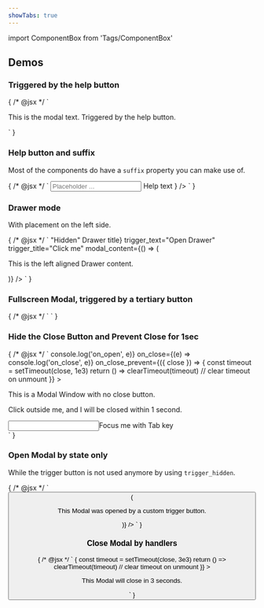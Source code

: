 ```yaml
---
showTabs: true
---
```


import ComponentBox from 'Tags/ComponentBox'

## Demos

### Triggered by the help button

<ComponentBox data-dnb-test="modal-trigger-default">
	{
	/* @jsx */ `
<Modal title="Modal Title">
  <Section spacing style_type="mint-green">
    <P>This is the modal text. Triggered by the help button.</P>
  </Section>
</Modal>
	`
	}
</ComponentBox>

### Help button and suffix

Most of the components do have a `suffix` property you can make use of.

<ComponentBox data-dnb-test="modal-help-button">
	{
	/* @jsx */ `
<Input
  label="Input"
  placeholder="Placeholder ..."
  suffix={
    <Modal>
      Help text
    </Modal>
  }
/>
	`
	}
</ComponentBox>

### Drawer mode

With placement on the left side.

<ComponentBox>
	{
	/* @jsx */ `
<Modal
  mode="drawer"
  container_placement="left"
  align_content="center"
  title={<span className="dnb-sr-only">"Hidden" Drawer title</span>}
  trigger_text="Open Drawer"
  trigger_title="Click me"
  modal_content={() => (
    <P>This is the left aligned Drawer content.</P>
  )}
/>
	`
	}
</ComponentBox>

### Fullscreen Modal, triggered by a tertiary button

<ComponentBox>
	{
	/* @jsx */ `
<Modal
  title="Modal Title"
  fullscreen="true"
  trigger_variant="tertiary"
  trigger_text="Click me"
  trigger_icon="bell"
  modal_content="This is the modal text. Triggered by a tertiary button."
/>
	`
	}
</ComponentBox>

### Hide the Close Button and Prevent Close for 1sec

<ComponentBox>
	{
	/* @jsx */ `
<Modal
  title="1s close delay"
  trigger_text="Click me"
  prevent_close="true"
  hide_close_button="true"
  on_open={(e) => console.log('on_open', e)}
  on_close={(e) => console.log('on_close', e)}
  on_close_prevent={({ close }) => {
    const timeout = setTimeout(close, 1e3)
    return () => clearTimeout(timeout) // clear timeout on unmount
  }}
>
  <P>This is a Modal Window with no close button.</P>
  <P>Click outside me, and I will be closed within 1 second.</P>
  <Section spacing style_type="divider">
    <Input label="Focus:">Focus me with Tab key</Input>
  </Section>
</Modal>
	`
	}
</ComponentBox>

### Open Modal by state only

While the trigger button is not used anymore by using `trigger_hidden`.

<ComponentBox>
	{
	/* @jsx */ `
<Button
  id="custom-triggerer"
  text="Custom trigger Button"
  on_click={() => (
    <Modal
      title="Modal Title"
      trigger_hidden
      open_state="opened"
      //labelled_by="custom-triggerer"
    >
      <Section spacing style_type="divider">
        <P>This Modal was opened by a custom trigger button.</P>
      </Section>
    </Modal>
  )}
/>
	`
	}
</ComponentBox>

### Close Modal by handlers

<ComponentBox>
	{
	/* @jsx */ `
<Modal
  title="Auto close"
  trigger_text="Click me"
  align_content="center"
  close_modal={close => {
    const timeout = setTimeout(close, 3e3)
    return () => clearTimeout(timeout) // clear timeout on unmount
  }}
>
  <Section spacing style_type="emerald-green">
    <P>This Modal will close in 3 seconds.</P>
  </Section>
</Modal>
	`
	}
</ComponentBox>
